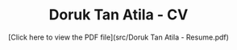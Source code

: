 <div align="center">

# Doruk Tan Atila - CV

[Click here to view the PDF file](src/Doruk Tan Atila - Resume.pdf)
